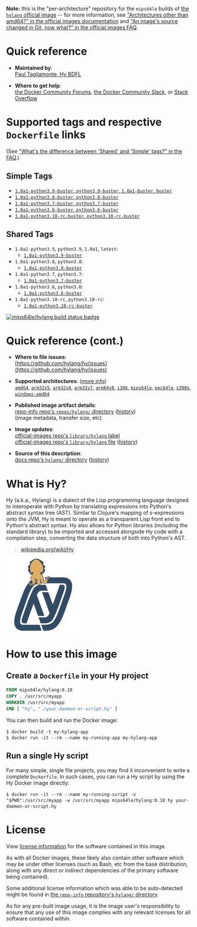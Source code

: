 <!--

********************************************************************************

WARNING:

    DO NOT EDIT "hylang/README.md"

    IT IS AUTO-GENERATED

    (from the other files in "hylang/" combined with a set of templates)

********************************************************************************

-->

**Note:** this is the "per-architecture" repository for the `mips64le` builds of [the `hylang` official image](https://hub.docker.com/_/hylang) -- for more information, see ["Architectures other than amd64?" in the official images documentation](https://github.com/docker-library/official-images#architectures-other-than-amd64) and ["An image's source changed in Git, now what?" in the official images FAQ](https://github.com/docker-library/faq#an-images-source-changed-in-git-now-what).

# Quick reference

-	**Maintained by**:  
	[Paul Tagliamonte, Hy BDFL](https://github.com/hylang/hy)

-	**Where to get help**:  
	[the Docker Community Forums](https://forums.docker.com/), [the Docker Community Slack](https://dockr.ly/slack), or [Stack Overflow](https://stackoverflow.com/search?tab=newest&q=docker)

# Supported tags and respective `Dockerfile` links

(See ["What's the difference between 'Shared' and 'Simple' tags?" in the FAQ](https://github.com/docker-library/faq#whats-the-difference-between-shared-and-simple-tags).)

## Simple Tags

-	[`1.0a1-python3.9-buster`, `python3.9-buster`, `1.0a1-buster`, `buster`](https://github.com/hylang/docker-hylang/blob/a9b44f188690a2d07590dde5e46499b58e42b6a3/dockerfiles-generated/Dockerfile.python3.9-buster)
-	[`1.0a1-python3.8-buster`, `python3.8-buster`](https://github.com/hylang/docker-hylang/blob/a9b44f188690a2d07590dde5e46499b58e42b6a3/dockerfiles-generated/Dockerfile.python3.8-buster)
-	[`1.0a1-python3.7-buster`, `python3.7-buster`](https://github.com/hylang/docker-hylang/blob/a9b44f188690a2d07590dde5e46499b58e42b6a3/dockerfiles-generated/Dockerfile.python3.7-buster)
-	[`1.0a1-python3.6-buster`, `python3.6-buster`](https://github.com/hylang/docker-hylang/blob/a9b44f188690a2d07590dde5e46499b58e42b6a3/dockerfiles-generated/Dockerfile.python3.6-buster)
-	[`1.0a1-python3.10-rc-buster`, `python3.10-rc-buster`](https://github.com/hylang/docker-hylang/blob/a9b44f188690a2d07590dde5e46499b58e42b6a3/dockerfiles-generated/Dockerfile.python3.10-rc-buster)

## Shared Tags

-	`1.0a1-python3.9`, `python3.9`, `1.0a1`, `latest`:
	-	[`1.0a1-python3.9-buster`](https://github.com/hylang/docker-hylang/blob/a9b44f188690a2d07590dde5e46499b58e42b6a3/dockerfiles-generated/Dockerfile.python3.9-buster)
-	`1.0a1-python3.8`, `python3.8`:
	-	[`1.0a1-python3.8-buster`](https://github.com/hylang/docker-hylang/blob/a9b44f188690a2d07590dde5e46499b58e42b6a3/dockerfiles-generated/Dockerfile.python3.8-buster)
-	`1.0a1-python3.7`, `python3.7`:
	-	[`1.0a1-python3.7-buster`](https://github.com/hylang/docker-hylang/blob/a9b44f188690a2d07590dde5e46499b58e42b6a3/dockerfiles-generated/Dockerfile.python3.7-buster)
-	`1.0a1-python3.6`, `python3.6`:
	-	[`1.0a1-python3.6-buster`](https://github.com/hylang/docker-hylang/blob/a9b44f188690a2d07590dde5e46499b58e42b6a3/dockerfiles-generated/Dockerfile.python3.6-buster)
-	`1.0a1-python3.10-rc`, `python3.10-rc`:
	-	[`1.0a1-python3.10-rc-buster`](https://github.com/hylang/docker-hylang/blob/a9b44f188690a2d07590dde5e46499b58e42b6a3/dockerfiles-generated/Dockerfile.python3.10-rc-buster)

[![mips64le/hylang build status badge](https://img.shields.io/jenkins/s/https/doi-janky.infosiftr.net/job/multiarch/job/mips64le/job/hylang.svg?label=mips64le/hylang%20%20build%20job)](https://doi-janky.infosiftr.net/job/multiarch/job/mips64le/job/hylang/)

# Quick reference (cont.)

-	**Where to file issues**:  
	[https://github.com/hylang/hy/issues](https://github.com/hylang/hy/issues)

-	**Supported architectures**: ([more info](https://github.com/docker-library/official-images#architectures-other-than-amd64))  
	[`amd64`](https://hub.docker.com/r/amd64/hylang/), [`arm32v5`](https://hub.docker.com/r/arm32v5/hylang/), [`arm32v6`](https://hub.docker.com/r/arm32v6/hylang/), [`arm32v7`](https://hub.docker.com/r/arm32v7/hylang/), [`arm64v8`](https://hub.docker.com/r/arm64v8/hylang/), [`i386`](https://hub.docker.com/r/i386/hylang/), [`mips64le`](https://hub.docker.com/r/mips64le/hylang/), [`ppc64le`](https://hub.docker.com/r/ppc64le/hylang/), [`s390x`](https://hub.docker.com/r/s390x/hylang/), [`windows-amd64`](https://hub.docker.com/r/winamd64/hylang/)

-	**Published image artifact details**:  
	[repo-info repo's `repos/hylang/` directory](https://github.com/docker-library/repo-info/blob/master/repos/hylang) ([history](https://github.com/docker-library/repo-info/commits/master/repos/hylang))  
	(image metadata, transfer size, etc)

-	**Image updates**:  
	[official-images repo's `library/hylang` label](https://github.com/docker-library/official-images/issues?q=label%3Alibrary%2Fhylang)  
	[official-images repo's `library/hylang` file](https://github.com/docker-library/official-images/blob/master/library/hylang) ([history](https://github.com/docker-library/official-images/commits/master/library/hylang))

-	**Source of this description**:  
	[docs repo's `hylang/` directory](https://github.com/docker-library/docs/tree/master/hylang) ([history](https://github.com/docker-library/docs/commits/master/hylang))

# What is Hy?

Hy (a.k.a., Hylang) is a dialect of the Lisp programming language designed to interoperate with Python by translating expressions into Python's abstract syntax tree (AST). Similar to Clojure's mapping of s-expressions onto the JVM, Hy is meant to operate as a transparent Lisp front end to Python's abstract syntax. Hy also allows for Python libraries (including the standard library) to be imported and accessed alongside Hy code with a compilation step, converting the data structure of both into Python's AST.

> [wikipedia.org/wiki/Hy](https://en.wikipedia.org/wiki/Hy)

![logo](https://raw.githubusercontent.com/docker-library/docs/c097f38c6ee48cd13456df8cd853a9d806fff429/hylang/logo.png)

# How to use this image

## Create a `Dockerfile` in your Hy project

```dockerfile
FROM mips64le/hylang:0.10
COPY . /usr/src/myapp
WORKDIR /usr/src/myapp
CMD [ "hy", "./your-daemon-or-script.hy" ]
```

You can then build and run the Docker image:

```console
$ docker build -t my-hylang-app
$ docker run -it --rm --name my-running-app my-hylang-app
```

## Run a single Hy script

For many simple, single file projects, you may find it inconvenient to write a complete `Dockerfile`. In such cases, you can run a Hy script by using the Hy Docker image directly:

```console
$ docker run -it --rm --name my-running-script -v "$PWD":/usr/src/myapp -w /usr/src/myapp mips64le/hylang:0.10 hy your-daemon-or-script.hy
```

# License

View [license information](https://github.com/hylang/hy/blob/master/LICENSE) for the software contained in this image.

As with all Docker images, these likely also contain other software which may be under other licenses (such as Bash, etc from the base distribution, along with any direct or indirect dependencies of the primary software being contained).

Some additional license information which was able to be auto-detected might be found in [the `repo-info` repository's `hylang/` directory](https://github.com/docker-library/repo-info/tree/master/repos/hylang).

As for any pre-built image usage, it is the image user's responsibility to ensure that any use of this image complies with any relevant licenses for all software contained within.
